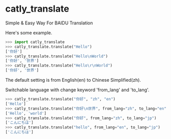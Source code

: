 # catly_translate

Simple &amp; Easy Way For BAIDU Translation



Here's some example.

```python
>>> import catly_translate
>>> catly_translate.translate("Hello")
['你好']
>>> catly_translate.translate("Hello\nWorld")
['你好', '世界']
>>> catly_translate.translate("Hello\r\nWorld")
['你好', '世界']
```

The default setting is from English(en) to Chinese Simplified(zh).

Switchable language with change keyword 'from_lang' and 'to_lang'.

```python
>>> catly_translate.translate("你好", "zh", "en")
['Hello']
>>> catly_translate.translate("你好\n世界", from_lang="zh", to_lang="en")
['Hello', 'world']
>>> catly_translate.translate("你好", from_lang="zh", to_lang="jp")
['こんにちは']
>>> catly_translate.translate("hello", from_lang="en", to_lang="jp")
['こんにちは']
```
